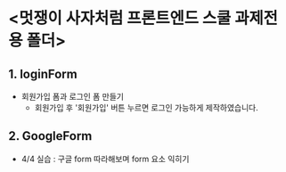# <멋쟁이 사자처럼 프론트엔드 스쿨 과제전용 폴더>

## 1. loginForm 
- 회원가입 폼과 로그인 폼 만들기 
  - 회원가입 후 '회원가입' 버튼 누르면 로그인 가능하게 제작하였습니다.  
## 2. GoogleForm
- 4/4 실습 : 구글 form 따라해보며 form 요소 익히기 

